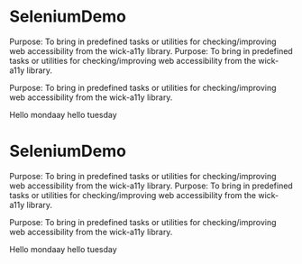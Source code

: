 # SeleniumDemo
Purpose: To bring in predefined tasks or utilities for checking/improving web accessibility from the wick-a11y library.
Purpose: To bring in predefined tasks or utilities for checking/improving web accessibility from the wick-a11y library.

Purpose: To bring in predefined tasks or utilities for checking/improving web accessibility from the wick-a11y library.



Hello mondaay
hello tuesday

# SeleniumDemo
Purpose: To bring in predefined tasks or utilities for checking/improving web accessibility from the wick-a11y library.
Purpose: To bring in predefined tasks or utilities for checking/improving web accessibility from the wick-a11y library.

Purpose: To bring in predefined tasks or utilities for checking/improving web accessibility from the wick-a11y library.



Hello mondaay
hello tuesday

